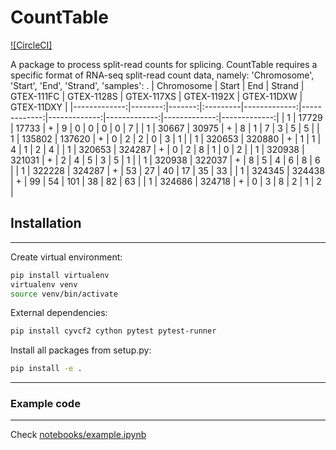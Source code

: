 # CountTable
[![CircleCI]](https://gitlab.cmm.in.tum.de/gagneurlab/count_table/pipelines)
<!-- [![pypi](https://img.shields.io/pypi/v/mmsplice.svg)](https://pypi.python.org/pypi/mmsplice) -->

A package to process split-read counts for splicing. 
CountTable requires a specific format of RNA-seq split-read count data, namely: 'Chromosome', 'Start', 'End', 'Strand', 'samples':
.
|   Chromosome |   Start |    End | Strand   |   GTEX-111FC |   GTEX-1128S |   GTEX-117XS |   GTEX-1192X |   GTEX-11DXW |   GTEX-11DXY |
|-------------:|--------:|-------:|:---------|-------------:|-------------:|-------------:|-------------:|-------------:|-------------:|
|            1 |   17729 |  17733 | +        |            9 |            0 |            0 |            0 |            0 |            7 |
|            1 |   30667 |  30975 | +        |            8 |            1 |            7 |            3 |            5 |            5 |
|            1 |  135802 | 137620 | +        |            0 |            2 |            2 |            0 |            3 |            1 |
|            1 |  320653 | 320880 | +        |            1 |            1 |            4 |            1 |            2 |            4 |
|            1 |  320653 | 324287 | +        |            0 |            2 |            8 |            1 |            0 |            2 |
|            1 |  320938 | 321031 | +        |            2 |            4 |            5 |            3 |            5 |            1 |
|            1 |  320938 | 322037 | +        |            8 |            5 |            4 |            6 |            8 |            6 |
|            1 |  322228 | 324287 | +        |           53 |           27 |           40 |           17 |           35 |           33 |
|            1 |  324345 | 324438 | +        |           99 |           54 |          101 |           38 |           82 |           63 |
|            1 |  324686 | 324718 | +        |            0 |            3 |            8 |            2 |            1 |            2 |


## Installation
-----------------

Create virtual environment:
```bash
pip install virtualenv
virtualenv venv
source venv/bin/activate
```

External dependencies:
```bash
pip install cyvcf2 cython pytest pytest-runner
```

Install all packages from setup.py:
```bash
pip install -e .
```
-----------------

### Example code
-------------------

Check [notebooks/example.ipynb](https://gitlab.cmm.in.tum.de/gagneurlab/count_table/-/tree/master/notebooks/example.ipynb)